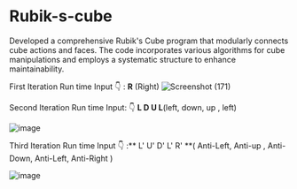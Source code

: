 # Rubik-s-cube
Developed a comprehensive Rubik's Cube program that modularly connects cube actions and faces. The code incorporates various algorithms for cube manipulations and employs a systematic structure to enhance maintainability. 

First Iteration Run time Input 👇 : **R** (Right) 
![Screenshot (171)](https://github.com/Pavansubhash/Rubik-s-cube/assets/109154212/25bfdb65-679f-4fc3-882b-fe1d19b0600f)

Second  Iteration Run time Input: 👇  **L D U L**(left, down, up , left)

![image](https://github.com/Pavansubhash/Rubik-s-cube/assets/109154212/0bfa2ef3-8abb-44b8-b165-92142f542fbb)

Third Iteration Run time Input 👇 :** L' U' D' L' R' **( Anti-Left, Anti-up , Anti-Down, Anti-Left, Anti-Right )

![image](https://github.com/Pavansubhash/Rubik-s-cube/assets/109154212/ef371a52-32ac-4b8f-8a0c-93dac7f8eb6e)
